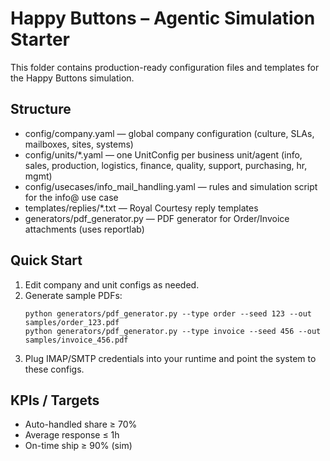 # Happy Buttons – Agentic Simulation Starter

This folder contains production-ready configuration files and templates for the Happy Buttons simulation.

## Structure
- config/company.yaml — global company configuration (culture, SLAs, mailboxes, sites, systems)
- config/units/*.yaml — one UnitConfig per business unit/agent (info, sales, production, logistics, finance, quality, support, purchasing, hr, mgmt)
- config/usecases/info_mail_handling.yaml — rules and simulation script for the info@ use case
- templates/replies/*.txt — Royal Courtesy reply templates
- generators/pdf_generator.py — PDF generator for Order/Invoice attachments (uses reportlab)

## Quick Start
1) Edit company and unit configs as needed.
2) Generate sample PDFs:
   ```
   python generators/pdf_generator.py --type order --seed 123 --out samples/order_123.pdf
   python generators/pdf_generator.py --type invoice --seed 456 --out samples/invoice_456.pdf
   ```
3) Plug IMAP/SMTP credentials into your runtime and point the system to these configs.

## KPIs / Targets
- Auto-handled share ≥ 70%
- Average response ≤ 1h
- On-time ship ≥ 90% (sim)
